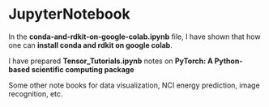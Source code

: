 # JupyterNotebook

In the **conda-and-rdkit-on-google-colab.ipynb** file, I have shown that how one can **install conda and rdkit on google colab**.

I have prepared **Tensor_Tutorials.ipynb** notes on **PyTorch: A Python-based scientific computing package**

Some other note books for data visualization, NCI energy prediction, image recognition, etc.
